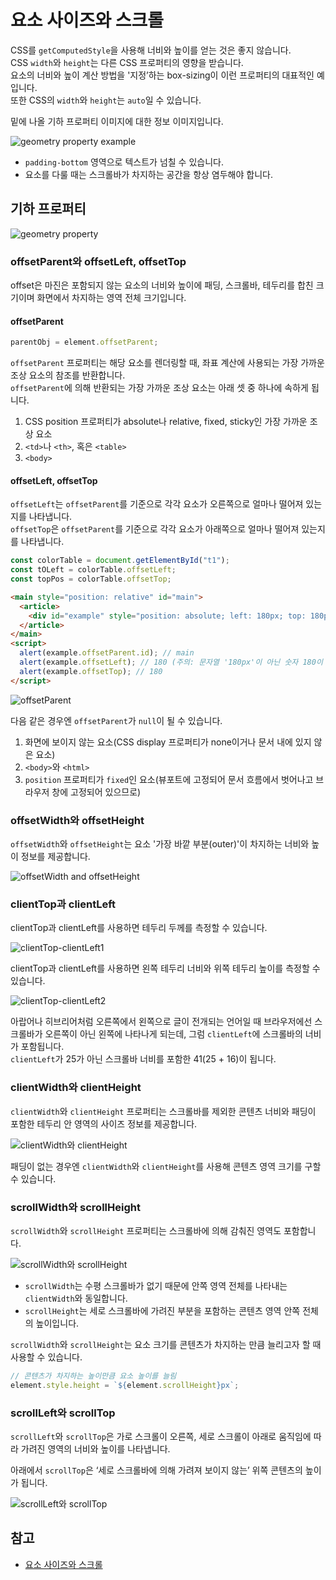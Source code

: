 # 요소 사이즈와 스크롤

CSS를 `getComputedStyle`을 사용해 너비와 높이를 얻는 것은 좋지 않습니다.\
CSS `width`와 `height`는 다른 CSS 프로퍼티의 영향을 받습니다.\
요소의 너비와 높이 계산 방법을 '지정’하는 box-sizing이 이런 프로퍼티의 대표적인 예입니다.\
또한 CSS의 `width`와 `height`는 `auto`일 수 있습니다.

밑에 나올 기하 프로퍼티 이미지에 대한 정보 이미지입니다.

![geometry property example](./img/geometry%20property%20example.png)

- `padding-bottom` 영역으로 텍스트가 넘칠 수 있습니다.
- 요소를 다룰 때는 스크롤바가 차지하는 공간을 항상 염두해야 합니다.

## 기하 프로퍼티

![geometry property](./img/geometry%20property.png)

### offsetParent와 offsetLeft, offsetTop

offset은 마진은 포함되지 않는 요소의 너비와 높이에 패딩, 스크롤바, 테두리를 합친 크기이며 화면에서 차지하는 영역 전체 크기입니다.

#### offsetParent

```javascript
parentObj = element.offsetParent;
```

`offsetParent` 프로퍼티는 해당 요소를 렌더링할 때, 좌표 계산에 사용되는 가장 가까운 조상 요소의 참조를 반환합니다.\
`offsetParent`에 의해 반환되는 가장 가까운 조상 요소는 아래 셋 중 하나에 속하게 됩니다.

1. CSS position 프로퍼티가 absolute나 relative, fixed, sticky인 가장 가까운 조상 요소
2. `<td>`나 `<th>`, 혹은 `<table>`
3. `<body>`

#### offsetLeft, offsetTop

`offsetLeft`는 `offsetParent`를 기준으로 각각 요소가 오른쪽으로 얼마나 떨어져 있는지를 나타냅니다.\
`offsetTop`은 `offsetParent`를 기준으로 각각 요소가 아래쪽으로 얼마나 떨어져 있는지를 나타냅니다.

```javascript
const colorTable = document.getElementById("t1");
const tOLeft = colorTable.offsetLeft;
const topPos = colorTable.offsetTop;
```

```html
<main style="position: relative" id="main">
  <article>
    <div id="example" style="position: absolute; left: 180px; top: 180px">...</div>
  </article>
</main>
<script>
  alert(example.offsetParent.id); // main
  alert(example.offsetLeft); // 180 (주의: 문자열 '180px'이 아닌 숫자 180이 반환됩니다.)
  alert(example.offsetTop); // 180
</script>
```

![offsetParent](./img/offsetParent.png)

다음 같은 경우엔 `offsetParent`가 `null`이 될 수 있습니다.

1. 화면에 보이지 않는 요소(CSS display 프로퍼티가 none이거나 문서 내에 있지 않은 요소)
2. `<body>`와 `<html>`
3. `position` 프로퍼티가 `fixed`인 요소(뷰포트에 고정되어 문서 흐름에서 벗어나고 브라우저 창에 고정되어 있으므로)

### offsetWidth와 offsetHeight

`offsetWidth`와 `offsetHeight`는 요소 '가장 바깥 부분(outer)'이 차지하는 너비와 높이 정보를 제공합니다.

![offsetWidth and offsetHeight](./img/offsetWidth-offsetHeight.png)

### clientTop과 clientLeft

clientTop과 clientLeft를 사용하면 테두리 두께를 측정할 수 있습니다.

![clientTop-clientLeft1](./img/clientTop-clientLeft.png)

clientTop과 clientLeft를 사용하면 왼쪽 테두리 너비와 위쪽 테두리 높이를 측정할 수 있습니다.

![clientTop-clientLeft2](./img/clientTop-clientLeft2.png)

아랍어나 히브리어처럼 오른쪽에서 왼쪽으로 글이 전개되는 언어일 때 브라우저에선 스크롤바가 오른쪽이 아닌 왼쪽에 나타나게 되는데, 그럼 `clientLeft`에 스크롤바의 너비가 포함됩니다.\
`clientLeft`가 25가 아닌 스크롤바 너비를 포함한 41(25 + 16)이 됩니다.

### clientWidth와 clientHeight

`clientWidth`와 `clientHeight` 프로퍼티는 스크롤바를 제외한 콘텐츠 너비와 패딩이 포함한 테두리 안 영역의 사이즈 정보를 제공합니다.

![clientWidth와 clientHeight](./img/clientWidth-clientHeight.png)

패딩이 없는 경우엔 `clientWidth`와 `clientHeight`를 사용해 콘텐츠 영역 크기를 구할 수 있습니다.

### scrollWidth와 scrollHeight

`scrollWidth`와 `scrollHeight` 프로퍼티는 스크롤바에 의해 감춰진 영역도 포함합니다.

![scrollWidth와 scrollHeight](./img/scrollWidth-scrollHeight.png)

- `scrollWidth`는 수평 스크롤바가 없기 때문에 안쪽 영역 전체를 나타내는 `clientWidth`와 동일합니다.
- `scrollHeight`는 세로 스크롤바에 가려진 부분을 포함하는 콘텐츠 영역 안쪽 전체의 높이입니다.

`scrollWidth`와 `scrollHeight`는 요소 크기를 콘텐츠가 차지하는 만큼 늘리고자 할 때 사용할 수 있습니다.

```javascript
// 콘텐츠가 차지하는 높이만큼 요소 높이를 늘림
element.style.height = `${element.scrollHeight}px`;
```

### scrollLeft와 scrollTop

`scrollLeft`와 `scrollTop`은 가로 스크롤이 오른쪽, 세로 스크롤이 아래로 움직임에 따라 가려진 영역의 너비와 높이를 나타냅니다.

아래에서 `scrollTop`은 ‘세로 스크롤바에 의해 가려져 보이지 않는’ 위쪽 콘텐츠의 높이가 됩니다.

![scrollLeft와 scrollTop](./img/scrollLeft-scrollTop.png)

## 참고

- [요소 사이즈와 스크롤](https://ko.javascript.info/size-and-scroll)

